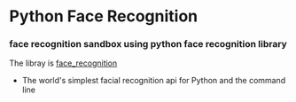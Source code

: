 # Python Face Recognition 
### face recognition sandbox using python face recognition library

The libray is [face_recognition](https://github.com/ageitgey/face_recognition) <br>
* The world's simplest facial recognition api for Python and the command line


